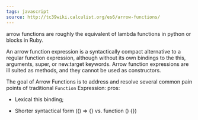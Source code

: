 ```yaml
---
tags: javascript
source: http://tc39wiki.calculist.org/es6/arrow-functions/
---
```

arrow functions are roughly the equivalent of lambda functions in python or blocks in Ruby.

An arrow function expression is a syntactically compact alternative to a regular function expression, although without its own bindings to the this, arguments, super, or new.target keywords. Arrow function expressions are ill suited as methods, and they cannot be used as constructors.

The goal of Arrow Functions is to address and resolve several common pain points of traditional `Function` Expression: 
pros:

* Lexical this binding;

* Shorter syntactical form (() => {} vs. function () {})
